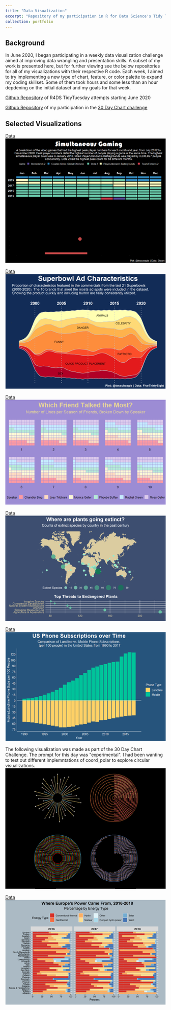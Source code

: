 ```yaml
---
title: "Data Visualization"
excerpt: "Repository of my participation in R for Data Science's Tidy Tuesday community of practice. Each week, a new dataset is released for people to practice their data visualization skills and receive help and feedback from the R community. I primarily work with {ggplot2} for graphics.<br><br><img src='/images/datViz.gif'>"
collection: portfolio
---
```


## Background
In June 2020, I began participating in a weekly data visualization challenge aimed at improving data wrangling and presentation skills. A subset of my work is presented here, but for further viewing see the below repositories for all of my visualizations with their respective R code. Each week, I aimed to try implementing a new type of chart, feature, or color palette to expand my coding skillset. Some of them took hours and some less than an hour depdening on the initial dataset and my goals for that week. 

[Github Repository](https://github.com/tessaeagle/TidyTuesday) of R4DS TidyTuesday attempts starting June 2020

[Github Repository](https://github.com/tessaeagle/30daychartchallenge) of my participation in the [30 Day Chart challenge](https://twitter.com/30daychartchall?lang=en)

## Selected Visualizations
[Data](https://github.com/rfordatascience/tidytuesday/blob/master/data/2021/2021-03-16/readme.md)
<img src='/images/game.png'><br>


[Data](https://github.com/rfordatascience/tidytuesday/blob/master/data/2021/2021-03-02/readme.md)
<img src='/images/super.png'><br>


[Data](https://github.com/rfordatascience/tidytuesday/blob/master/data/2020/2020-09-08/readme.md)
<img src='/images/friends.png'><br>


[Data](https://github.com/rfordatascience/tidytuesday/blob/master/data/2020/2020-08-18/readme.md)
<img src='/images/map.png'><br>


[Data](https://github.com/rfordatascience/tidytuesday/blob/master/data/2020/2020-11-10/readme.md)
<img src='/images/phone.png'><br>

The following visualization was made as part of the 30 Day Chart Challenge. The prompt for this day was "experimental". I had been wanting to test out different implemntations of coord_polar to explore circular visualizations. 
<img src='/images/circles.png'><br>

[Data](https://github.com/rfordatascience/tidytuesday/blob/master/data/2020/2020-08-04/readme.md)
<img src='/images/europeEnergy.png'>



